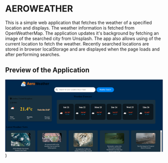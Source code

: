 # AEROWEATHER
This is a simple web application that fetches the weather of a specified
location and displays.
The weather information is fetched from OpenWeatherMap. The application 
updates it's background by fetching an image of the searched city from 
Unsplash.
The app also allows using of the current location to fetch the weather.
Recently searched locations are stored in browser localStorage and are displayed when the page loads and after performing 
searches.

## Preview of the Application
![The app showing weather information](img_1.png))